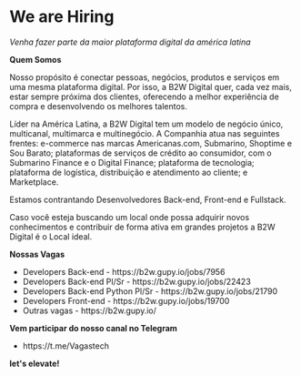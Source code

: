 # We are Hiring

*Venha fazer parte da maior plataforma digital da américa latina*

**Quem Somos**
<p> Nosso propósito é conectar pessoas, negócios, produtos e serviços em uma mesma plataforma digital. Por isso, a B2W Digital quer, cada vez mais, estar sempre próxima dos clientes, oferecendo a melhor experiência de compra e desenvolvendo os melhores talentos. </p>

<p> Líder na América Latina, a B2W Digital tem um modelo de negócio único, multicanal, multimarca e multinegócio. A Companhia atua nas seguintes frentes: e-commerce nas marcas Americanas.com, Submarino, Shoptime e Sou Barato; plataformas de serviços de crédito ao consumidor, com o Submarino Finance e o Digital Finance; plataforma de tecnologia; plataforma de logística, distribuição e atendimento ao cliente; e Marketplace. </p>

<p> Estamos contrantando Desenvolvedores Back-end, Front-end e Fullstack. </p>

<p> Caso você esteja buscando um local onde possa adquirir novos conhecimentos e contribuir de forma ativa em grandes projetos a B2W Digital é o Local ideal. </p>

  
**Nossas Vagas**
<ul>
  <li> Developers Back-end - https://b2w.gupy.io/jobs/7956 </li>
  <li> Developers Back-end Pl/Sr - https://b2w.gupy.io/jobs/22423 </li>
  <li> Developers Back-end Python Pl/Sr - https://b2w.gupy.io/jobs/21790 </li>
  <li> Developers Front-end - https://b2w.gupy.io/jobs/19700 </li>
  <li> Outras vagas - https://b2w.gupy.io/ </li>
</ul>

**Vem participar do nosso canal no Telegram**
<ul>
  <li> https://t.me/Vagastech </li>
</ul>

**let's elevate!**
